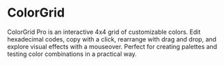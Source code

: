 # ColorGrid
ColorGrid Pro is an interactive 4x4 grid of customizable colors. Edit hexadecimal codes, copy with a click, rearrange with drag and drop, and explore visual effects with a mouseover. Perfect for creating palettes and testing color combinations in a practical way.
